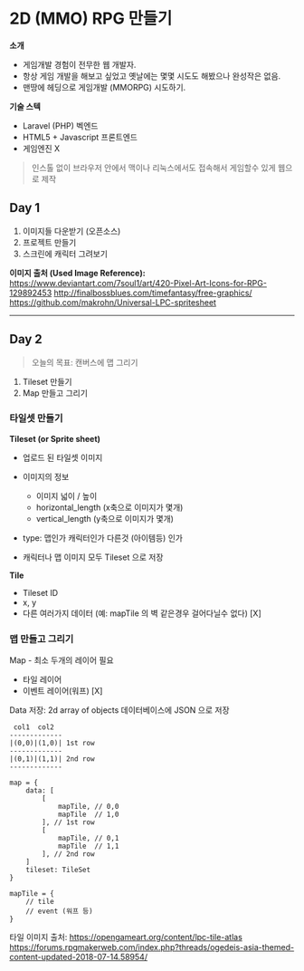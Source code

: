 # 2D (MMO) RPG 만들기
**소개**
- 게임개발 경험이 전무한 웹 개발자. 
- 항상 게임 개발을 해보고 싶었고 옛날에는 몇몇 시도도 해봤으나 완성작은 없음.
- 맨땅에 헤딩으로 게임개발 (MMORPG) 시도하기.

**기술 스텍**
- Laravel (PHP) 벡엔드
- HTML5 + Javascript 프론트엔드
- 게임엔진 X

> 인스톨 없이 브라우저 안에서 맥이나 리눅스에서도 접속해서 게임할수 있게 웹으로 제작

## Day 1
1. 이미지들 다운받기 (오픈소스)
2. 프로젝트 만들기 
3. 스크린에 캐릭터 그려보기

**이미지 출처 (Used Image Reference):**
https://www.deviantart.com/7soul1/art/420-Pixel-Art-Icons-for-RPG-129892453
http://finalbossblues.com/timefantasy/free-graphics/
https://github.com/makrohn/Universal-LPC-spritesheet

* * *
## Day 2
> 오늘의 목표: 캔버스에 맵 그리기

1. Tileset 만들기
2. Map 만들고 그리기

### 타일셋 만들기
**Tileset (or Sprite sheet)**
- 업로드 된 타일셋 이미지
- 이미지의 정보
    - 이미지 넓이 / 높이
    - horizontal_length (x축으로 이미지가 몇개)
    - vertical_length (y축으로 이미지가 몇개)
- type: 맵인가 캐릭터인가 다른것 (아이템등) 인가

- 캐릭터나 맵 이미지 모두 Tileset 으로 저장

**Tile**
- Tileset ID
- x, y
- 다른 여러가지 데이터 (예: mapTile 의 벽 같은경우 걸어다닐수 없다) [X]
### 맵 만들고 그리기
Map - 최소 두개의 레이어 필요
- 타일 레이어
- 이벤트 레이어(워프) [X]

Data 저장: 
2d array of objects
데이터베이스에  JSON 으로 저장

```
 col1  col2
-------------
|(0,0)|(1,0)| 1st row
-------------
|(0,1)|(1,1)| 2nd row
-------------

map = {
	data: [
		[
			mapTile, // 0,0 
			mapTile  // 1,0
		], // 1st row
		[
			mapTile, // 0,1
			mapTile  // 1,1
		], // 2nd row
	]
	tileset: TileSet
}

mapTile = {
	// tile
	// event (워프 등)
}
```

타일 이미지 출처: 
https://opengameart.org/content/lpc-tile-atlas
https://forums.rpgmakerweb.com/index.php?threads/ogedeis-asia-themed-content-updated-2018-07-14.58954/